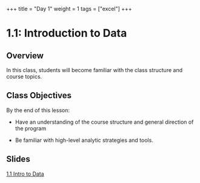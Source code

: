 +++
title = "Day 1"
weight = 1
tags = ["excel"] 
+++

# 1.1: Introduction to Data

## Overview

In this class, students will become familiar with the class structure and course topics. 

## Class Objectives

By the end of this lesson: 
* Have an understanding of the course structure and general direction of the program

* Be familiar with high-level analytic strategies and tools.

## Slides
[1.1 Intro to Data](https://docs.google.com/presentation/d/1ESJhuhECbf9gQRIfJ9FU-a-iZueb6lKkqSSPOqZ5SPQ/edit?usp=sharing)
